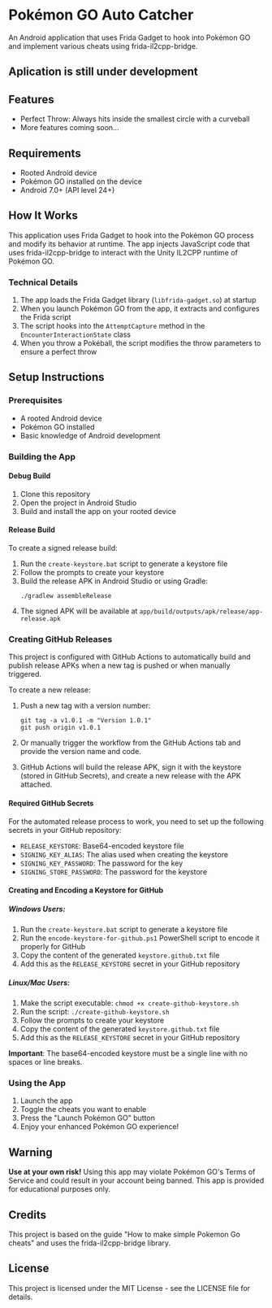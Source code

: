 # Pokémon GO Auto Catcher

An Android application that uses Frida Gadget to hook into Pokémon GO and implement various cheats using frida-il2cpp-bridge.

## Aplication is still under development


## Features

- Perfect Throw: Always hits inside the smallest circle with a curveball
- More features coming soon...

## Requirements

- Rooted Android device
- Pokémon GO installed on the device
- Android 7.0+ (API level 24+)

## How It Works

This application uses Frida Gadget to hook into the Pokémon GO process and modify its behavior at runtime. The app injects JavaScript code that uses frida-il2cpp-bridge to interact with the Unity IL2CPP runtime of Pokémon GO.

### Technical Details

1. The app loads the Frida Gadget library (`libfrida-gadget.so`) at startup
2. When you launch Pokémon GO from the app, it extracts and configures the Frida script
3. The script hooks into the `AttemptCapture` method in the `EncounterInteractionState` class
4. When you throw a Pokéball, the script modifies the throw parameters to ensure a perfect throw

## Setup Instructions

### Prerequisites

- A rooted Android device
- Pokémon GO installed
- Basic knowledge of Android development

### Building the App

#### Debug Build

1. Clone this repository
2. Open the project in Android Studio
3. Build and install the app on your rooted device

#### Release Build

To create a signed release build:

1. Run the `create-keystore.bat` script to generate a keystore file
2. Follow the prompts to create your keystore
3. Build the release APK in Android Studio or using Gradle:
   ```
   ./gradlew assembleRelease
   ```
4. The signed APK will be available at `app/build/outputs/apk/release/app-release.apk`

### Creating GitHub Releases

This project is configured with GitHub Actions to automatically build and publish release APKs when a new tag is pushed or when manually triggered.

To create a new release:

1. Push a new tag with a version number:
   ```
   git tag -a v1.0.1 -m "Version 1.0.1"
   git push origin v1.0.1
   ```

2. Or manually trigger the workflow from the GitHub Actions tab and provide the version name and code.

3. GitHub Actions will build the release APK, sign it with the keystore (stored in GitHub Secrets), and create a new release with the APK attached.

#### Required GitHub Secrets

For the automated release process to work, you need to set up the following secrets in your GitHub repository:

- `RELEASE_KEYSTORE`: Base64-encoded keystore file
- `SIGNING_KEY_ALIAS`: The alias used when creating the keystore
- `SIGNING_KEY_PASSWORD`: The password for the key
- `SIGNING_STORE_PASSWORD`: The password for the keystore

#### Creating and Encoding a Keystore for GitHub

##### Windows Users:
1. Run the `create-keystore.bat` script to generate a keystore file
2. Run the `encode-keystore-for-github.ps1` PowerShell script to encode it properly for GitHub
3. Copy the content of the generated `keystore.github.txt` file
4. Add this as the `RELEASE_KEYSTORE` secret in your GitHub repository

##### Linux/Mac Users:
1. Make the script executable: `chmod +x create-github-keystore.sh`
2. Run the script: `./create-github-keystore.sh`
3. Follow the prompts to create your keystore
4. Copy the content of the generated `keystore.github.txt` file
5. Add this as the `RELEASE_KEYSTORE` secret in your GitHub repository

**Important**: The base64-encoded keystore must be a single line with no spaces or line breaks.

### Using the App

1. Launch the app
2. Toggle the cheats you want to enable
3. Press the "Launch Pokémon GO" button
4. Enjoy your enhanced Pokémon GO experience!

## Warning

**Use at your own risk!** Using this app may violate Pokémon GO's Terms of Service and could result in your account being banned. This app is provided for educational purposes only.

## Credits

This project is based on the guide "How to make simple Pokemon Go cheats" and uses the frida-il2cpp-bridge library.

## License

This project is licensed under the MIT License - see the LICENSE file for details.
